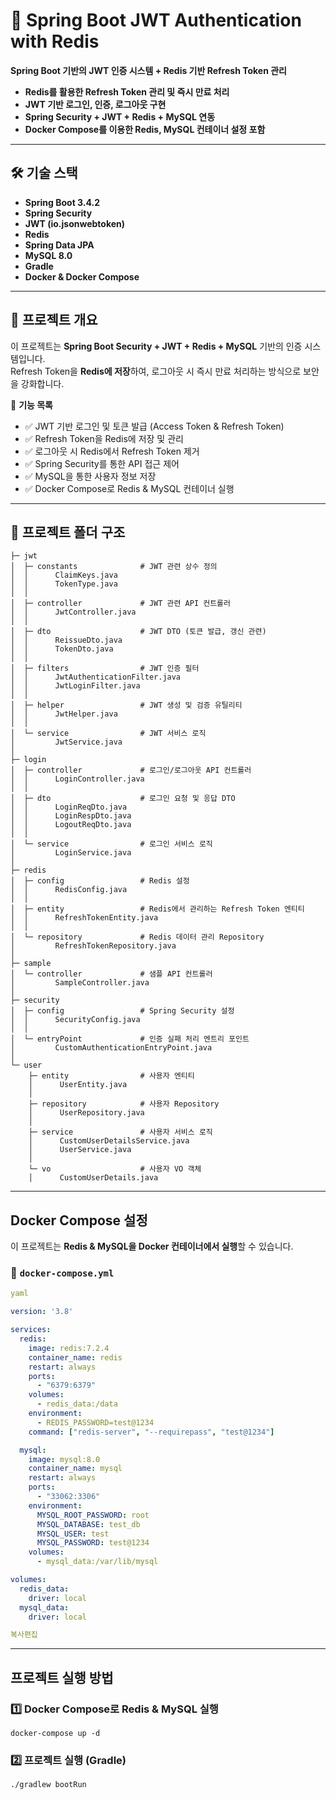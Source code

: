 # 🔐 Spring Boot JWT Authentication with Redis

**Spring Boot 기반의 JWT 인증 시스템 + Redis 기반 Refresh Token 관리**

- **Redis를 활용한 Refresh Token 관리 및 즉시 만료 처리**
- **JWT 기반 로그인, 인증, 로그아웃 구현**
- **Spring Security + JWT + Redis + MySQL 연동**
- **Docker Compose를 이용한 Redis, MySQL 컨테이너 설정 포함**

---

## 🛠️ **기술 스택**

- **Spring Boot 3.4.2**
- **Spring Security**
- **JWT (io.jsonwebtoken)**
- **Redis**
- **Spring Data JPA**
- **MySQL 8.0**
- **Gradle**
- **Docker & Docker Compose**

---

## 📌 **프로젝트 개요**

이 프로젝트는 **Spring Boot Security + JWT + Redis + MySQL** 기반의 인증 시스템입니다.  
Refresh Token을 **Redis에 저장**하여, 로그아웃 시 즉시 만료 처리하는 방식으로 보안을 강화합니다.

🔹 **기능 목록**

- ✅ JWT 기반 로그인 및 토큰 발급 (Access Token & Refresh Token)
- ✅ Refresh Token을 Redis에 저장 및 관리
- ✅ 로그아웃 시 Redis에서 Refresh Token 제거
- ✅ Spring Security를 통한 API 접근 제어
- ✅ MySQL을 통한 사용자 정보 저장
- ✅ Docker Compose로 Redis & MySQL 컨테이너 실행

---

## 📂 **프로젝트 폴더 구조**

```plaintext
├─ jwt
│  ├─ constants              # JWT 관련 상수 정의
│  │      ClaimKeys.java
│  │      TokenType.java
│  │
│  ├─ controller             # JWT 관련 API 컨트롤러
│  │      JwtController.java
│  │
│  ├─ dto                    # JWT DTO (토큰 발급, 갱신 관련)
│  │      ReissueDto.java
│  │      TokenDto.java
│  │
│  ├─ filters                # JWT 인증 필터
│  │      JwtAuthenticationFilter.java
│  │      JwtLoginFilter.java
│  │
│  ├─ helper                 # JWT 생성 및 검증 유틸리티
│  │      JwtHelper.java
│  │
│  └─ service                # JWT 서비스 로직
│         JwtService.java
│
├─ login
│  ├─ controller             # 로그인/로그아웃 API 컨트롤러
│  │      LoginController.java
│  │
│  ├─ dto                    # 로그인 요청 및 응답 DTO
│  │      LoginReqDto.java
│  │      LoginRespDto.java
│  │      LogoutReqDto.java
│  │
│  └─ service                # 로그인 서비스 로직
│         LoginService.java
│
├─ redis
│  ├─ config                 # Redis 설정
│  │      RedisConfig.java
│  │
│  ├─ entity                 # Redis에서 관리하는 Refresh Token 엔티티
│  │      RefreshTokenEntity.java
│  │
│  └─ repository             # Redis 데이터 관리 Repository
│         RefreshTokenRepository.java
│
├─ sample
│  └─ controller             # 샘플 API 컨트롤러
│         SampleController.java
│
├─ security
│  ├─ config                 # Spring Security 설정
│  │      SecurityConfig.java
│  │
│  └─ entryPoint             # 인증 실패 처리 엔트리 포인트
│         CustomAuthenticationEntryPoint.java
│
└─ user
    ├─ entity                # 사용자 엔티티
    │      UserEntity.java
    │
    ├─ repository            # 사용자 Repository
    │      UserRepository.java
    │
    ├─ service               # 사용자 서비스 로직
    │      CustomUserDetailsService.java
    │      UserService.java
    │
    └─ vo                    # 사용자 VO 객체
    │      CustomUserDetails.java
```

---

##  **Docker Compose 설정**

이 프로젝트는 **Redis & MySQL을 Docker 컨테이너에서 실행**할 수 있습니다.

### **🔹 `docker-compose.yml`**

```yaml
yaml

version: '3.8'

services:
  redis:
    image: redis:7.2.4
    container_name: redis
    restart: always
    ports:
      - "6379:6379"
    volumes:
      - redis_data:/data
    environment:
      - REDIS_PASSWORD=test@1234
    command: ["redis-server", "--requirepass", "test@1234"]

  mysql:
    image: mysql:8.0
    container_name: mysql
    restart: always
    ports:
      - "33062:3306"
    environment:
      MYSQL_ROOT_PASSWORD: root
      MYSQL_DATABASE: test_db
      MYSQL_USER: test
      MYSQL_PASSWORD: test@1234
    volumes:
      - mysql_data:/var/lib/mysql

volumes:
  redis_data:
    driver: local
  mysql_data:
    driver: local

복사편집
```

---

##  **프로젝트 실행 방법**

### 1️⃣ **Docker Compose로 Redis & MySQL 실행**

```
docker-compose up -d
```

### 2️⃣ **프로젝트 실행 (Gradle)**

```
./gradlew bootRun
```

